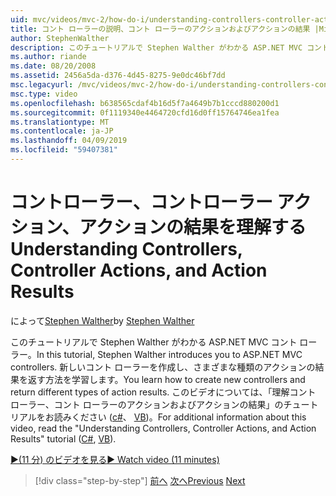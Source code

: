 ```yaml
---
uid: mvc/videos/mvc-2/how-do-i/understanding-controllers-controller-actions-and-action-results
title: コント ローラーの説明、コント ローラーのアクションおよびアクションの結果 |Microsoft Docs
author: StephenWalther
description: このチュートリアルで Stephen Walther がわかる ASP.NET MVC コント ローラー。 新しいコント ローラーを作成し、さまざまな種類のアクション res を返す方法を学習します.
ms.author: riande
ms.date: 08/20/2008
ms.assetid: 2456a5da-d376-4d45-8275-9e0dc46bf7dd
msc.legacyurl: /mvc/videos/mvc-2/how-do-i/understanding-controllers-controller-actions-and-action-results
msc.type: video
ms.openlocfilehash: b638565cdaf4b16d5f7a4649b7b1cccd880200d1
ms.sourcegitcommit: 0f1119340e4464720cfd16d0ff15764746ea1fea
ms.translationtype: MT
ms.contentlocale: ja-JP
ms.lasthandoff: 04/09/2019
ms.locfileid: "59407381"
---
```

# <a name="understanding-controllers-controller-actions-and-action-results"></a><span data-ttu-id="bd4fd-104">コントローラー、コントローラー アクション、アクションの結果を理解する</span><span class="sxs-lookup"><span data-stu-id="bd4fd-104">Understanding Controllers, Controller Actions, and Action Results</span></span>

<span data-ttu-id="bd4fd-105">によって[Stephen Walther](https://github.com/StephenWalther)</span><span class="sxs-lookup"><span data-stu-id="bd4fd-105">by [Stephen Walther](https://github.com/StephenWalther)</span></span>

<span data-ttu-id="bd4fd-106">このチュートリアルで Stephen Walther がわかる ASP.NET MVC コント ローラー。</span><span class="sxs-lookup"><span data-stu-id="bd4fd-106">In this tutorial, Stephen Walther introduces you to ASP.NET MVC controllers.</span></span> <span data-ttu-id="bd4fd-107">新しいコント ローラーを作成し、さまざまな種類のアクションの結果を返す方法を学習します。</span><span class="sxs-lookup"><span data-stu-id="bd4fd-107">You learn how to create new controllers and return different types of action results.</span></span> <span data-ttu-id="bd4fd-108">このビデオについては、「理解コント ローラー、コント ローラーのアクションおよびアクションの結果」のチュートリアルをお読みください ([c#](../../../overview/older-versions-1/controllers-and-routing/aspnet-mvc-controllers-overview-cs.md)、 [VB](../../../overview/older-versions-1/controllers-and-routing/asp-net-mvc-controller-overview-vb.md))。</span><span class="sxs-lookup"><span data-stu-id="bd4fd-108">For additional information about this video, read the "Understanding Controllers, Controller Actions, and Action Results" tutorial ([C#](../../../overview/older-versions-1/controllers-and-routing/aspnet-mvc-controllers-overview-cs.md), [VB](../../../overview/older-versions-1/controllers-and-routing/asp-net-mvc-controller-overview-vb.md)).</span></span>

[<span data-ttu-id="bd4fd-109">&#9654;(11 分) のビデオを見る</span><span class="sxs-lookup"><span data-stu-id="bd4fd-109">&#9654; Watch video (11 minutes)</span></span>](https://channel9.msdn.com/Blogs/ASP-NET-Site-Videos/understanding-controllers-controller-actions-and-action-results)

> [!div class="step-by-step"]
> <span data-ttu-id="bd4fd-110">[前へ](aspnet-mvc-controller-overview.md)
> [次へ](understanding-views-view-data-and-html-helpers.md)</span><span class="sxs-lookup"><span data-stu-id="bd4fd-110">[Previous](aspnet-mvc-controller-overview.md)
[Next](understanding-views-view-data-and-html-helpers.md)</span></span>
